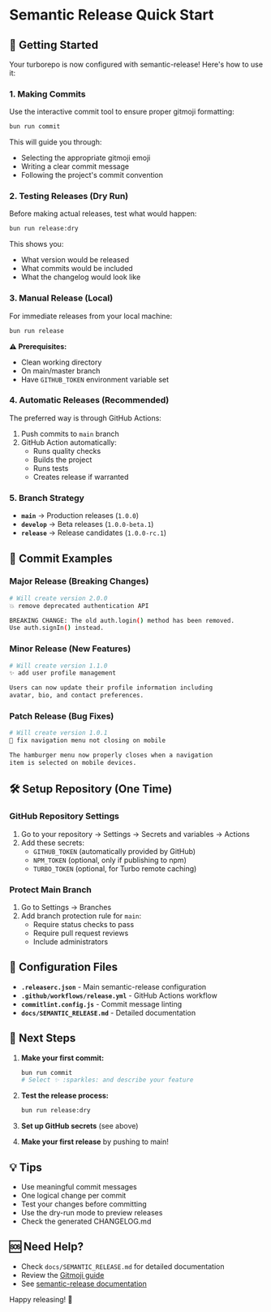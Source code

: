 # Semantic Release Quick Start

## 🚀 Getting Started

Your turborepo is now configured with semantic-release! Here's how to use it:

### 1. Making Commits
Use the interactive commit tool to ensure proper gitmoji formatting:

```bash
bun run commit
```

This will guide you through:
- Selecting the appropriate gitmoji emoji
- Writing a clear commit message
- Following the project's commit convention

### 2. Testing Releases (Dry Run)
Before making actual releases, test what would happen:

```bash
bun run release:dry
```

This shows you:
- What version would be released
- What commits would be included
- What the changelog would look like

### 3. Manual Release (Local)
For immediate releases from your local machine:

```bash
bun run release
```

**⚠️ Prerequisites:**
- Clean working directory
- On main/master branch
- Have `GITHUB_TOKEN` environment variable set

### 4. Automatic Releases (Recommended)
The preferred way is through GitHub Actions:

1. Push commits to `main` branch
2. GitHub Action automatically:
   - Runs quality checks
   - Builds the project
   - Runs tests
   - Creates release if warranted

### 5. Branch Strategy
- **`main`** → Production releases (`1.0.0`)
- **`develop`** → Beta releases (`1.0.0-beta.1`)
- **`release`** → Release candidates (`1.0.0-rc.1`)

## 📝 Commit Examples

### Major Release (Breaking Changes)
```bash
# Will create version 2.0.0
💥 remove deprecated authentication API

BREAKING CHANGE: The old auth.login() method has been removed.
Use auth.signIn() instead.
```

### Minor Release (New Features)
```bash
# Will create version 1.1.0
✨ add user profile management

Users can now update their profile information including
avatar, bio, and contact preferences.
```

### Patch Release (Bug Fixes)
```bash
# Will create version 1.0.1
🐛 fix navigation menu not closing on mobile

The hamburger menu now properly closes when a navigation
item is selected on mobile devices.
```

## 🛠️ Setup Repository (One Time)

### GitHub Repository Settings
1. Go to your repository → Settings → Secrets and variables → Actions
2. Add these secrets:
   - `GITHUB_TOKEN` (automatically provided by GitHub)
   - `NPM_TOKEN` (optional, only if publishing to npm)
   - `TURBO_TOKEN` (optional, for Turbo remote caching)

### Protect Main Branch
1. Go to Settings → Branches
2. Add branch protection rule for `main`:
   - Require status checks to pass
   - Require pull request reviews
   - Include administrators

## 🔧 Configuration Files

- **`.releaserc.json`** - Main semantic-release configuration
- **`.github/workflows/release.yml`** - GitHub Actions workflow
- **`commitlint.config.js`** - Commit message linting
- **`docs/SEMANTIC_RELEASE.md`** - Detailed documentation

## 🎯 Next Steps

1. **Make your first commit:**
   ```bash
   bun run commit
   # Select ✨ :sparkles: and describe your feature
   ```

2. **Test the release process:**
   ```bash
   bun run release:dry
   ```

3. **Set up GitHub secrets** (see above)

4. **Make your first release** by pushing to main!

## 💡 Tips

- Use meaningful commit messages
- One logical change per commit
- Test your changes before committing
- Use the dry-run mode to preview releases
- Check the generated CHANGELOG.md

## 🆘 Need Help?

- Check `docs/SEMANTIC_RELEASE.md` for detailed documentation
- Review the [Gitmoji guide](https://gitmoji.dev/)
- See [semantic-release documentation](https://semantic-release.gitbook.io/)

Happy releasing! 🎉
